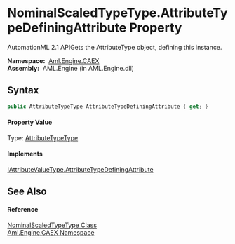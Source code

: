 NominalScaledTypeType.AttributeTypeDefiningAttribute Property
=============================================================
AutomationML 2.1 APIGets the AttributeType object, defining this instance.

  **Namespace:**  [Aml.Engine.CAEX][1]  
  **Assembly:**  AML.Engine (in AML.Engine.dll)

Syntax
------

```csharp
public AttributeTypeType AttributeTypeDefiningAttribute { get; }
```

#### Property Value
Type: [AttributeTypeType][2]
#### Implements
[IAttributeValueType.AttributeTypeDefiningAttribute][3]  


See Also
--------

#### Reference
[NominalScaledTypeType Class][4]  
[Aml.Engine.CAEX Namespace][1]  

[1]: ../README.md
[2]: ../AttributeTypeType/README.md
[3]: ../IAttributeValueType/AttributeTypeDefiningAttribute.md
[4]: README.md
[5]: https://www.automationml.org
[6]: ../../icons/logoShade.png